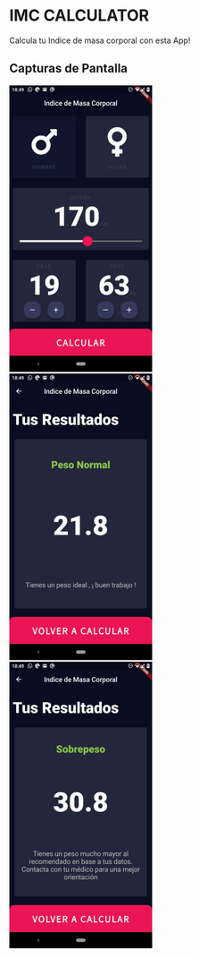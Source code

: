 # IMC CALCULATOR

Calcula tu Indice de masa corporal con esta App!

## Capturas de Pantalla
<img src="https://github.com/AlexMolina08/Calculadora_IMC/blob/master/demo_images/1.jpeg" width="256" height="512">


<img src="https://github.com/AlexMolina08/Calculadora_IMC/blob/master/demo_images/2.jpeg" width="256" height="512">


<img src="https://github.com/AlexMolina08/Calculadora_IMC/blob/master/demo_images/3.jpeg" width="256" height="512">

